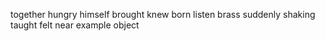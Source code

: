 together hungry himself brought knew born listen brass suddenly shaking taught felt near example object
